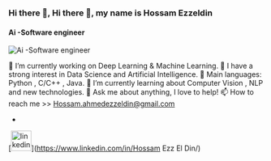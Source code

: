 ### Hi there 👋, Hi there 👋, my name is Hossam Ezzeldin
#### Ai -Software engineer
![Ai -Software engineer](https://arturssmirnovs.github.io/github-profile-readme-generator/images/banner.png)

🔭 I’m currently working on Deep Learning & Machine Learning.
👯 I have a strong interest in Data Science and Artificial Intelligence.
🌟  Main languages: Python , C/C++ , Java.
🌱 I’m currently learning  about Computer Vision , NLP and new technologies.
💬 Ask me about anything, I love to help!
📫 How to reach me >> Hossam.ahmedezzeldin@gmail.com

- 


[<img src='https://cdn.jsdelivr.net/npm/simple-icons@3.0.1/icons/linkedin.svg' alt='linkedin' height='40'>](https://www.linkedin.com/in/Hossam Ezz El Din/)  

